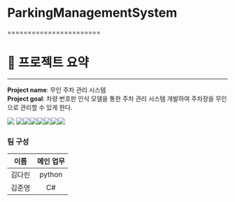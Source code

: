 # ParkingManagementSystem
=======================
# 🚗 프로젝트 요약
-------------
**Project name**: 무인 주차 관리 시스템   
**Project goal**: 차량 번호판 인식 모델을 통한 주차 관리 시스템 개발하여 주차장을 무인으로 관리할 수 있게 한다.   
   
<img src="https://img.shields.io/badge/Tag: -000000?style=plastic&logo=Tag&logoColor=white"> <img src="https://img.shields.io/badge/Python-3776AB?style=plastic&logo=Python&logoColor=white"><img src="https://img.shields.io/badge/Visual Studio Code-007ACC?style=plastic&logo=visualstudiocode&logoColor=white"><img src="https://img.shields.io/badge/Csharp-512BD4?style=plastic&logo=csharp&logoColor=white"><img src="https://img.shields.io/badge/STM32-03234B?style=plastic&logo=stmicroelectronics&logoColor=white"><img src="https://img.shields.io/badge/Pytorch-EE4C2C?style=plastic&logo=pytorch&logoColor=white"><img src="https://img.shields.io/badge/OpenCV-5C3EE8?style=plastic&logo=opencv&logoColor=white"><img src="https://img.shields.io/badge/MySQL-4479A1?style=plastic&logo=mysql&logoColor=white">   

### **팀 구성**
| 이름 | 메인 업무 |
|:--:|:--:|
|김다린|python|
|김준영|C#|


